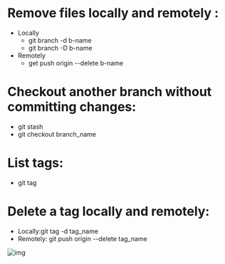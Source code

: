 # Remove files locally and remotely :
- Locally
  - git branch -d b-name
  - git branch -D b-name
- Remotely
  - get push origin --delete b-name

# Checkout another branch without committing changes:
- git stash
- git checkout branch_name

# List tags:
- git tag

# Delete a tag locally and remotely:
- Locally:git tag -d tag_name
- Remotely: git push origin --delete tag_name

![img][def]

[def]: <img src="https://fakeimg.pl/350x200/ff0000/000">